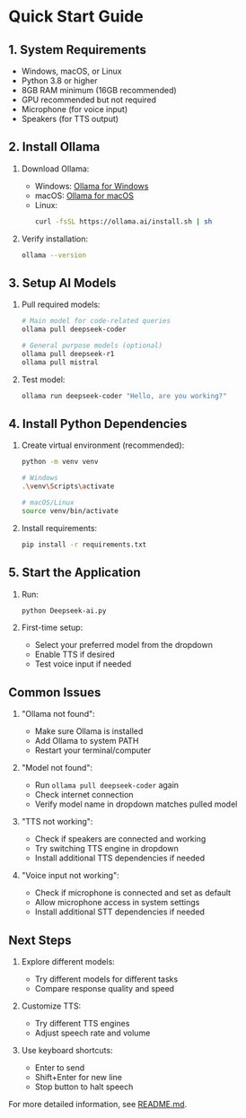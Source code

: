# Quick Start Guide

## 1. System Requirements

- Windows, macOS, or Linux
- Python 3.8 or higher
- 8GB RAM minimum (16GB recommended)
- GPU recommended but not required
- Microphone (for voice input)
- Speakers (for TTS output)

## 2. Install Ollama

1. Download Ollama:
   - Windows: [Ollama for Windows](https://ollama.ai/download/windows)
   - macOS: [Ollama for macOS](https://ollama.ai/download/mac)
   - Linux: 
     ```bash
     curl -fsSL https://ollama.ai/install.sh | sh
     ```

2. Verify installation:
   ```bash
   ollama --version
   ```

## 3. Setup AI Models

1. Pull required models:
   ```bash
   # Main model for code-related queries
   ollama pull deepseek-coder

   # General purpose models (optional)
   ollama pull deepseek-r1
   ollama pull mistral
   ```

2. Test model:
   ```bash
   ollama run deepseek-coder "Hello, are you working?"
   ```

## 4. Install Python Dependencies

1. Create virtual environment (recommended):
   ```bash
   python -m venv venv

   # Windows
   .\venv\Scripts\activate

   # macOS/Linux
   source venv/bin/activate
   ```

2. Install requirements:
   ```bash
   pip install -r requirements.txt
   ```

## 5. Start the Application

1. Run:
   ```bash
   python Deepseek-ai.py
   ```

2. First-time setup:
   - Select your preferred model from the dropdown
   - Enable TTS if desired
   - Test voice input if needed

## Common Issues

1. "Ollama not found":
   - Make sure Ollama is installed
   - Add Ollama to system PATH
   - Restart your terminal/computer

2. "Model not found":
   - Run `ollama pull deepseek-coder` again
   - Check internet connection
   - Verify model name in dropdown matches pulled model

3. "TTS not working":
   - Check if speakers are connected and working
   - Try switching TTS engine in dropdown
   - Install additional TTS dependencies if needed

4. "Voice input not working":
   - Check if microphone is connected and set as default
   - Allow microphone access in system settings
   - Install additional STT dependencies if needed

## Next Steps

1. Explore different models:
   - Try different models for different tasks
   - Compare response quality and speed

2. Customize TTS:
   - Try different TTS engines
   - Adjust speech rate and volume

3. Use keyboard shortcuts:
   - Enter to send
   - Shift+Enter for new line
   - Stop button to halt speech

For more detailed information, see [README.md](README.md).